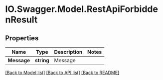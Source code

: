# IO.Swagger.Model.RestApiForbiddenResult
## Properties

Name | Type | Description | Notes
------------ | ------------- | ------------- | -------------
**Message** | **string** | Message | 

[[Back to Model list]](../README.md#documentation-for-models) [[Back to API list]](../README.md#documentation-for-api-endpoints) [[Back to README]](../README.md)

